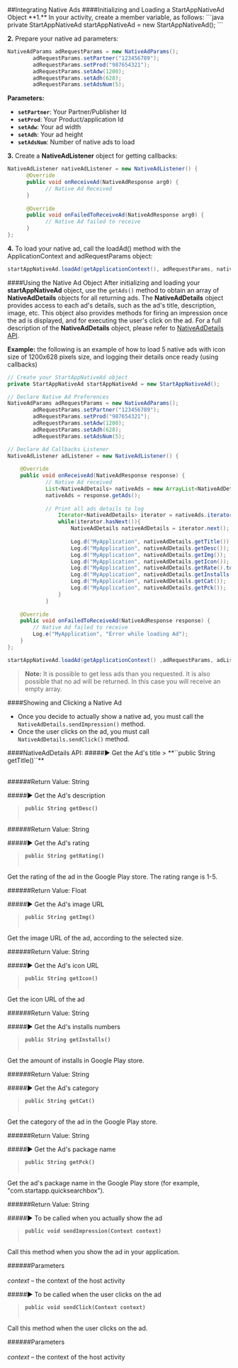<a name="using-native-ads" />
##Integrating Native Ads
####Initializing and Loading a StartAppNativeAd Object
**1.** In your activity, create a member variable, as follows:
```java
private StartAppNativeAd startAppNativeAd = new StartAppNativeAd();
```

**2.** Prepare your native ad parameters:
```java
NativeAdParams adRequestParams = new NativeAdParams();
		adRequestParams.setPartner("123456789");
		adRequestParams.setProd("987654321");
		adRequestParams.setAdw(1200);
		adRequestParams.setAdh(628);
		adRequestParams.setAdsNum(5);
```

**Parameters:**
+ **``setPartner``**: Your Partner/Publisher Id
+ **``setProd``**: Your Product/application Id
+ **``setAdw``**: Your ad width
+ **``setAdh``**: Your ad height
+ **``setAdsNum``**: Number of native ads to load

**3.** Create a **NativeAdListener** object for getting callbacks:
```java
NativeAdListener nativeAdListener = new NativeAdListener() {
	  @Override
	  public void onReceiveAd(NativeAdResponse arg0) {
			// Native Ad Received
	  }
	  
	  @Override
	  public void onFailedToReceiveAd(NativeAdResponse arg0) {
			// Native Ad failed to receive
	  }
};
```

**4.** To load your native ad, call the loadAd() method with the ApplicationContext and adRequestParams object:
```java
startAppNativeAd.loadAd(getApplicationContext(), adRequestParams, nativeAdListener);
```


####Using the Native Ad Object
After initializing and  loading your  **startAppNativeAd** object, use the ``getAds()`` method to obtain an array of **NativeAdDetails** objects for all returning ads. The **NativeAdDetails** object provides access to each ad's details, such as the ad's title, description, image, etc.  This object also provides methods for firing an impression once the ad is displayed, and for executing the user's click on the ad. For a full description of the **NativeAdDetails** object, please refer to [NativeAdDetails API](#NativeAdDetailsAPI).

**Example:** the following is an example of how to load 5 native ads with icon size of 1200x628 pixels size, and logging their details once ready (using callbacks)

```java
// Create your StartAppNativeAd object
private StartAppNativeAd startAppNativeAd = new StartAppNativeAd();

// Declare Native Ad Preferences
NativeAdParams adRequestParams = new NativeAdParams();
		adRequestParams.setPartner("123456789");
		adRequestParams.setProd("987654321");
		adRequestParams.setAdw(1200);
		adRequestParams.setAdh(628);
		adRequestParams.setAdsNum(5);

// Declare Ad Callbacks Listener
NativeAdListener adListener = new NativeAdListener() {
			
	@Override	
	public void onReceiveAd(NativeAdResponse response) {			
			// Native Ad received
			List<NativeAdDetails> nativeAds = new ArrayList<NativeAdDetails>();
			nativeAds = response.getAds();
				
			// Print all ads details to log
	            Iterator<NativeAdDetails> iterator = nativeAds.iterator();
	            while(iterator.hasNext()){
					NativeAdDetails nativeAdDetails = iterator.next();
                     
                    Log.d("MyApplication", nativeAdDetails.getTitle());
                    Log.d("MyApplication", nativeAdDetails.getDesc());
                    Log.d("MyApplication", nativeAdDetails.getImg());
                    Log.d("MyApplication", nativeAdDetails.getIcon());
                    Log.d("MyApplication", nativeAdDetails.getRate().toString());
                    Log.d("MyApplication", nativeAdDetails.getInstalls());
                    Log.d("MyApplication", nativeAdDetails.getCat());
                    Log.d("MyApplication", nativeAdDetails.getPck());				  					  
	            }
			}
			
	@Override
	public void onFailedToReceiveAd(NativeAdResponse response) {
		// Native Ad failed to receive
		Log.e("MyApplication", "Error while loading Ad");
	}
};

startAppNativeAd.loadAd(getApplicationContext() ,adRequestParams, adListener);
```

> **Note:** It is possible to get less ads than you requested. It is also possible that no ad will be returned. In this case you will receive an empty array.

####Showing and Clicking a Native Ad
+ Once you decide to actually show a native ad, you must call the ``NativeAdDetails.sendImpression()`` method.
+ Once the user clicks on the ad, you must call ``NativeAdDetails.sendClick()`` method.


<a name="NativeAdDetailsAPI" />
####NativeAdDetails API:
#####► Get the Ad's title
> **``public String getTitle()``**<br></br>

######Return Value: String

#####► Get the Ad's description
> **``public String getDesc()``**<br></br>

######Return Value: String

#####► Get the Ad's rating
> **``public String getRating()``**<br></br>

Get the rating of the ad in the Google Play store. The rating range is 1-5.

######Return Value: Float

#####► Get the Ad's image URL
> **``public String getImg()``**<br></br>

Get the image URL of the ad, according to the selected size.

######Return Value: String

#####► Get the Ad's icon URL
> **``public String getIcon()``**<br></br>

Get the icon URL of the ad

######Return Value: String


#####► Get the Ad's installs numbers
> **``public String getInstalls()``**<br></br>

Get the amount of installs in Google Play store.

######Return Value: String


#####► Get the Ad's category
> **``public String getCat()``**<br></br>

Get the category of the ad in the Google Play store.

######Return Value: String

#####► Get the Ad's package name
> **``public String getPck()``**<br></br>

Get the ad's package name in the Google Play store (for example, "com.startapp.quicksearchbox").

######Return Value: String

#####► To be called when you actually show the ad 
> **``public void sendImpression(Context context)``**<br></br>

Call this method when you show the ad in your application. 

######Parameters<br></br>
*context* – the context of the host activity

#####► To be called when the user clicks on the ad
> **``public void sendClick(Context context)``**<br></br>

Call this method when the user clicks on the ad.  

######Parameters<br></br>
*context* – the context of the host activity
